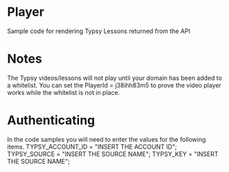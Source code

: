 # Player
Sample code for rendering Typsy Lessons returned from the API

# Notes
The Typsy videos/lessons will not play until your domain has been added to a whitelist. You can set the PlayerId = j38ihh83m5 to prove the video player works while the whitelist is not in place.

# Authenticating
In the code samples you will need to enter the values for the following items.
TYPSY_ACCOUNT_ID = "INSERT THE ACCOUNT ID";
TYPSY_SOURCE = "INSERT THE SOURCE NAME";
TYPSY_KEY = "INSERT THE SOURCE NAME";